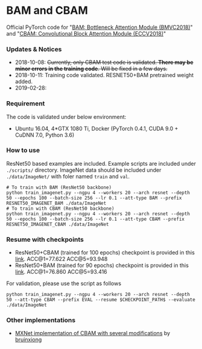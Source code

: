 # BAM and CBAM
Official PyTorch code for "[BAM: Bottleneck Attention Module (BMVC2018)](http://bmvc2018.org/contents/papers/0092.pdf)" and "[CBAM: Convolutional Block Attention Module (ECCV2018)](http://openaccess.thecvf.com/content_ECCV_2018/html/Sanghyun_Woo_Convolutional_Block_Attention_ECCV_2018_paper.html)"

### Updates & Notices
- 2018-10-08: ~~Currently, only CBAM test code is validated. **There may be minor errors in the training code**. Will be fixed in a few days.~~
- 2018-10-11: Training code validated. RESNET50+BAM pretrained weight added.
- 2019-02-28: 

### Requirement

The code is validated under below environment:
- Ubuntu 16.04, 4*GTX 1080 Ti, Docker (PyTorch 0.4.1, CUDA 9.0 + CuDNN 7.0, Python 3.6)

### How to use

ResNet50 based examples are included. Example scripts are included under ```./scripts/``` directory.
ImageNet data should be included under ```./data/ImageNet/``` with foler named ```train``` and ```val```.

```
# To train with BAM (ResNet50 backbone)
python train_imagenet.py --ngpu 4 --workers 20 --arch resnet --depth 50 --epochs 100 --batch-size 256 --lr 0.1 --att-type BAM --prefix RESNET50_IMAGENET_BAM ./data/ImageNet
# To train with CBAM (ResNet50 backbone)
python train_imagenet.py --ngpu 4 --workers 20 --arch resnet --depth 50 --epochs 100 --batch-size 256 --lr 0.1 --att-type CBAM --prefix RESNET50_IMAGENET_CBAM ./data/ImageNet
```

### Resume with checkpoints

- ResNet50+CBAM (trained for 100 epochs) checkpoint is provided in this [link](https://www.dropbox.com/s/bt6zty02h9ibufi/RESNET50_CBAM_new_name_wrap.pth?dl=0). ACC@1=77.622 ACC@5=93.948
- ResNet50+BAM (trained for 90 epochs) checkpoint is provided in this [link](https://www.dropbox.com/s/esw0m8e3cjg7ex4/RESNET50_IMAGENET_BAM_best.pth.tar?dl=0). ACC@1=76.860 ACC@5=93.416

For validation, please use the script as follows
```
python train_imagenet.py --ngpu 4 --workers 20 --arch resnet --depth 50 --att-type CBAM --prefix EVAL --resume $CHECKPOINT_PATH$ --evaluate ./data/ImageNet
```

### Other implementations

- [MXNet implementation of CBAM with several modifications](https://github.com/bruinxiong/Modified-CBAMnet.mxnet) by [bruinxiong](https://github.com/bruinxiong)
